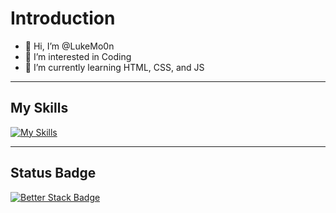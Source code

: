 # Introduction

- 👋 Hi, I’m @LukeMo0n
- 👀 I’m interested in Coding
- 🌱 I’m currently learning HTML, CSS, and JS

---

## My Skills

[![My Skills](https://skillicons.dev/icons?i=html,css,github,java,nodejsjs&theme=dark&perline=3)](https://skillicons.dev)

---

## Status Badge

[![Better Stack Badge](https://uptime.betterstack.com/status-badges/v3/monitor/10eor.svg)](https://uptime.betterstack.com/?utm_source=status_badge)
